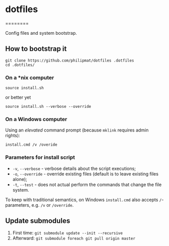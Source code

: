 # dotfiles
========

Config files and system bootstrap.

## How to bootstrap it

```
git clone https://github.com/philipmat/dotfiles .dotfiles
cd .dotfiles/
```

### On a *nix computer

```
source install.sh
``` 

or better yet

```
source install.sh --verbose --override 
```

### On a Windows computer

Using an *elevated* command prompt (because `mklink` requires admin rights):

```
install.cmd /v /overide
```

### Parameters for install script
- `-v`, `--verbose` - verbose details about the script executions;
- `-o`, `--override` - override existing files (default is to leave existing files alone);
- `-t`, `--test` - does not actual perform the commands that change the file system.

To keep with traditional semantics, on Windows `install.cmd` also accepts `/`-parameters, 
e.g. `/v` or `/override`. 


## Update submodules

1. First time: `git submodule update --init --recursive`
2. Afterward: `git submodule foreach git pull origin master`
